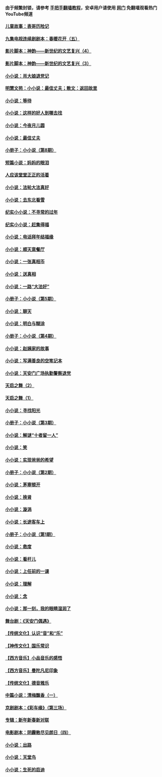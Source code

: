 #### 由于频繁封锁，请参考 [手把手翻墙教程](https://github.com/gfw-breaker/guides/wiki/)，安卓用户请使用 [网门](https://github.com/gfw-breaker/nogfw/blob/master/dl.md?t=07131200) 免翻墙观看热门YouTube频道 

#### [儿童故事：表哥历险记](../pages/328/383535.md?t=07131200) 

#### [九集电视连续剧剧本：春暖花开（五）](../pages/328/275919.md?t=07131200) 

#### [影片脚本：神韵——新世纪的文艺复兴（4）](../pages/328/266089.md?t=07131200) 

#### [影片脚本：神韵——新世纪的文艺复兴（3）](../pages/328/266087.md?t=07131200) 

#### [小小说：肖大娘退党记](../pages/328/239807.md?t=07131200) 

#### [明慧文苑：小小说：最佳丈夫；散文：返回故里](../pages/328/3439.md?t=07131200) 

#### [小小说：等待](../pages/328/223927.md?t=07131200) 

#### [小小说：这样的好人到哪去找](../pages/328/209396.md?t=07131200) 

#### [小小说：今夜月儿圆](../pages/328/193588.md?t=07131200) 

#### [小小说：最佳丈夫](../pages/328/190938.md?t=07131200) 

#### [小册子：小小说（第8期）](../pages/328/188202.md?t=07131200) 

#### [短篇小说：妈妈的眼泪](../pages/328/187712.md?t=07131200) 

#### [人应该堂堂正正的活着](../pages/328/182430.md?t=07131200) 

#### [小小说：法轮大法真好](../pages/328/174669.md?t=07131200) 

#### [小小说：去东北看雪](../pages/328/173882.md?t=07131200) 

#### [纪实小小说：不寻常的过年](../pages/328/173187.md?t=07131200) 

#### [纪实小小说：赶集得福](../pages/328/172652.md?t=07131200) 

#### [小小说：电话拜年结福缘](../pages/328/172533.md?t=07131200) 

#### [小小说：顺天意餐厅](../pages/328/170182.md?t=07131200) 

#### [小小说：一张真相币](../pages/328/169410.md?t=07131200) 

#### [小小说：送真相](../pages/328/166713.md?t=07131200) 

#### [小小说：一路“大法好”](../pages/328/162016.md?t=07131200) 

#### [小册子：小小说（第5期）](../pages/328/161131.md?t=07131200) 

#### [小小说：聊天](../pages/328/159640.md?t=07131200) 

#### [小小说：明白与糊涂](../pages/328/158101.md?t=07131200) 

#### [小册子：小小说（第4期）](../pages/328/158006.md?t=07131200) 

#### [小小说：赵姨家的故事](../pages/328/157843.md?t=07131200) 

#### [小小说：写满善良的空笔记本](../pages/328/157382.md?t=07131200) 

#### [小小说：天安门广场执勤警察退党](../pages/328/156982.md?t=07131200) 

#### [天启之舞（2）](../pages/328/153440.md?t=07131200) 

#### [天启之舞（1）](../pages/328/153439.md?t=07131200) 

#### [小小说：寻找阳光](../pages/328/153065.md?t=07131200) 

#### [小册子：小小说（第3期）](../pages/328/151715.md?t=07131200) 

#### [小小说：解谜“十者留一人”](../pages/328/148967.md?t=07131200) 

#### [小小说：笑](../pages/328/148905.md?t=07131200) 

#### [小小说：实现爸爸的希望](../pages/328/148096.md?t=07131200) 

#### [小册子：小小说（第2期）](../pages/328/147214.md?t=07131200) 

#### [小小说：茅塞顿开](../pages/328/147030.md?t=07131200) 

#### [小小说：换肾](../pages/328/146770.md?t=07131200) 

#### [小小说：漩涡](../pages/328/146683.md?t=07131200) 

#### [小小说：长途客车上](../pages/328/145076.md?t=07131200) 

#### [小册子：小小说（第1期）](../pages/328/143963.md?t=07131200) 

#### [小小说：救度](../pages/328/143927.md?t=07131200) 

#### [小小说：看杆儿](../pages/328/142137.md?t=07131200) 

#### [小小说：上任前的一课](../pages/328/140808.md?t=07131200) 

#### [小小说：理解](../pages/328/140476.md?t=07131200) 

#### [小小说：念](../pages/328/139513.md?t=07131200) 

#### [小小说：那一刻，我的眼睛湿润了](../pages/328/138476.md?t=07131200) 

#### [舞台剧：《天安门偶遇》](../pages/328/117155.md?t=07131200) 

#### [【传统文化】认识“音”和“乐”](../pages/328/108667.md?t=07131200) 

#### [【神传文化】国乐常识](../pages/328/104225.md?t=07131200) 

#### [【西方音乐】小品音乐的感悟](../pages/328/102924.md?t=07131200) 

#### [【西方音乐】曼陀凡尼印象](../pages/328/102922.md?t=07131200) 

#### [【传统文化】德音雅乐](../pages/328/102923.md?t=07131200) 

#### [中篇小说：清梅飘香（一）](../pages/328/101058.md?t=07131200) 

#### [京剧剧本：《彩车缘》（第三场）](../pages/328/96434.md?t=07131200) 

#### [专辑：新年新春新对联](../pages/328/94991.md?t=07131200) 

#### [电影剧本：阴霾散尽见朗日（四）](../pages/328/87081.md?t=07131200) 

#### [小小说：出路](../pages/328/84848.md?t=07131200) 

#### [小小说：天堂鸟](../pages/328/83084.md?t=07131200) 

#### [小小说：生死的启迪](../pages/328/70977.md?t=07131200) 

